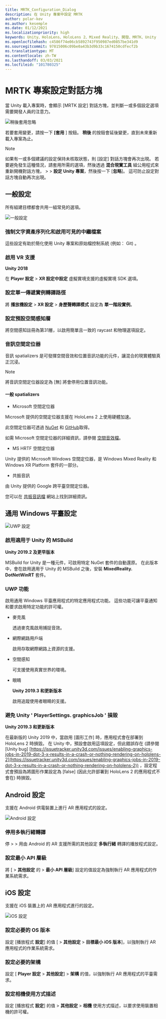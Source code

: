 ```yaml
---
title: MRTK_Configuration_Dialog
description: 在 Unity 專案中設定 MRTK
author: polar-kev
ms.author: kesemple
ms.date: 01/12/2021
ms.localizationpriority: high
keywords: Unity、HoloLens、HoloLens 2、Mixed Reality、開發、MRTK、Unity
ms.openlocfilehash: c4586f74e06cb5892743f950987ed0857be341d9
ms.sourcegitcommit: 97815006c09be0a43b3d9b33c1674150cdfecf2b
ms.translationtype: MT
ms.contentlocale: zh-TW
ms.lasthandoff: 03/03/2021
ms.locfileid: "101780325"
---
```

# <a name="mrtk-project-configuration-dialog"></a>MRTK 專案設定對話方塊

當 Unity 載入專案時，會顯示 [MRTK 設定] 對話方塊，並判斷一或多個設定選項需要開發人員的注意力。

![稍後套用忽略](../features/Images/ConfigurationDialog/ConfigurationDialogHeader.png)

若要套用變更，請按一下 **[套用** ] 按鈕。 **稍後** 的按鈕會延後變更，直到未來重新載入專案為止。

> [!NOTE]
> 如果有一或多個建議的設定保持未核取狀態，則 [設定] 對話方塊會再次出現。 若要避免發生這種情況，請套用所需的選項，然後透過 **混合現實工具** 組公用程式來重新開機對話方塊，  >    >  **設定 Unity 專案**，然後按一下 [**忽略**]。 這可防止設定對話方塊自動再次出現。

## <a name="common-settings"></a>一般設定

所有組建目標都會共用一組常見的選項。

![一般設定](../features/Images/ConfigurationDialog/ConfigurationDialogCommonSettings.png)

### <a name="force-text-asset-serialization-and-enable-visible-meta-files"></a>強制文字資產序列化和啟用可見的中繼檔案

這些設定有助於簡化使用 Unity 專案和原始檔控制系統 (例如： Git) 。

### <a name="enable-vr-supported"></a>啟用 VR 支援

**Unity 2018**

在 **Player 設定**  >  **XR 設定中設定** 虛擬實境支援的虛擬實境 SDK 選項。

### <a name="set-single-pass-instanced-rendering-path"></a>設定單一傳遞實例轉譯路徑

將 **播放機設定**  >  **XR 設定**  >  **身歷聲轉譯模式** 設定為 **單一階段實例**。

### <a name="set-default-spatial-awareness-layer"></a>設定預設空間感知層

將空間感知註冊為第31層，以啟用簡單且一致的 raycast 和物理選項設定。

### <a name="audio-spatializer"></a>音訊空間定位器

音訊 spatializers 是可發揮空間音效和位置音訊功能的元件，讓混合的現實體驗真正沉浸。

> [!NOTE]
> 將音訊空間定位器設定為 [無] 將會停用位置音訊功能。

#### <a name="common-spatializers"></a>一般 spatializers

- Microsoft 空間定位器

Microsoft 提供的空間定位器支援在 HoloLens 2 上使用硬體加速。

此空間定位器可透過 [NuGet](https://www.nuget.org/packages/Microsoft.SpatialAudio.Spatializer.Unity/) 和 [GitHub](https://github.com/microsoft/spatialaudio-unity)取得。

如需 Microsoft 空間定位器的詳細資訊，請參閱 [空間音效檔](https://docs.microsoft.com/windows/mixed-reality/spatial-sound-in-unity)。

- MS HRTF 空間定位器

Unity 提供的 Microsoft Windows 空間定位器，是 Windows Mixed Reality 和 Windows XR Platform 套件的一部分。

- 共振音訊

由 Unity 提供的 Google 跨平臺空間定位器。

您可以在 [共振音訊檔](https://resonance-audio.github.io/resonance-audio/develop/unity/getting-started) 網站上找到詳細資訊。

## <a name="universal-windows-platform-settings"></a>通用 Windows 平臺設定

![UWP 設定](../features/Images/ConfigurationDialog/ConfigurationDialogUWPSettings.png)

### <a name="enable-msbuild-for-unity"></a>啟用適用于 Unity 的 MSBuild

**Unity 2019.2 及更早版本**

MSBuild for Unity 是一種元件，可啟用特定 NuGet 套件的自動還原。 在此版本中，會在啟用適用于 Unity 的 MSBuild 之後，安裝 **MixedReality. DotNetWinRT** 套件。

### <a name="uwp-capabilities"></a>UWP 功能

啟用通用 Windows 平臺應用程式的特定應用程式功能。 這些功能可讓平臺通知和要求啟用特定功能的許可權。

- 麥克風

  透過麥克風啟用捕捉音效。

- 網際網路用戶端

  啟用存取網際網路上資源的支援。

- 空間感知

  可支援使用真實世界的環境。

- 眼睛

  **Unity 2019.3 和更新版本**

  啟用追蹤使用者眼睛的支援。

### <a name="avoid-unity-playersettingsgraphicsjob-crash"></a>避免 Unity ' PlayerSettings. graphicsJob ' 損毀

**Unity 2019.3 和更新版本**

在最新版的 Unity 2019 中，當啟用 [圖形工作] 時，應用程式會在部署到 HoloLens 2 時損毀。
在 Unity 中，預設會啟用這項設定，但此錯誤存在 (請參閱 [Unity bug] [https://issuetracker.unity3d.com/issues/enabling-graphics-jobs-in-2019-dot-3-x-results-in-a-crash-or-nothing-rendering-on-hololens-2](https://issuetracker.unity3d.com/issues/enabling-graphics-jobs-in-2019-dot-3-x-results-in-a-crash-or-nothing-rendering-on-hololens-2)) ，設定程式會預設為將圖形作業設定為 [false] (因此允許部署到 HoloLens 2 的應用程式不會在) 時損毀。

## <a name="android-settings"></a>Android 設定

支援在 Android 供電裝置上進行 AR 應用程式的設定。

![Android 設定](../features/Images/ConfigurationDialog/ConfigurationDialogAndroidSettings.png)

### <a name="disable-multi-threaded-rendering"></a>停用多執行緒轉譯

停  >    >  用由 Android 的 AR 支援所需的其他設定 **多執行緒** 轉譯的播放程式設定。

### <a name="set-minimum-api-level"></a>設定最小 API 層級

將 [   >  **其他設定** 的  >  **最小 API 層級**] 設定的值設定為強制執行 AR 應用程式的作業系統需求。

## <a name="ios-settings"></a>iOS 設定

支援在 iOS 裝置上的 AR 應用程式進行的設定。

![iOS 設定](../features/Images/ConfigurationDialog/ConfigurationDialogiOSSettings.png)

### <a name="set-required-os-version"></a>設定必要的 OS 版本

設定 [播放程式 **設定**] 的值 [  >  **其他設定**  >  **目標最小 iOS 版本**]，以強制執行 AR 應用程式的作業系統需求。

### <a name="set-required-architecture"></a>設定必要的架構

設定 [ **Player 設定**  >  **其他設定**]  >  **架構** 的值，以強制執行 AR 應用程式的平臺需求。

### <a name="set-camera-usage-descriptions"></a>設定相機使用方式描述

設定 [播放程式 **設定**] 的值  >  **其他設定**  >  **相機** 使用方式描述，以要求使用裝置相機的許可權。
